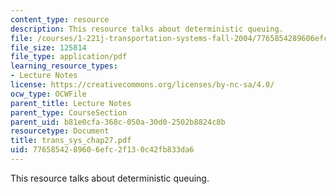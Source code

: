 ```yaml
---
content_type: resource
description: This resource talks about deterministic queuing.
file: /courses/1-221j-transportation-systems-fall-2004/7765854289606efc2f130c42fb833da6_trans_sys_chap27.pdf
file_size: 125814
file_type: application/pdf
learning_resource_types:
- Lecture Notes
license: https://creativecommons.org/licenses/by-nc-sa/4.0/
ocw_type: OCWFile
parent_title: Lecture Notes
parent_type: CourseSection
parent_uid: b81e0cfa-368c-050a-30d0-2502b8824c8b
resourcetype: Document
title: trans_sys_chap27.pdf
uid: 77658542-8960-6efc-2f13-0c42fb833da6
---
```

This resource talks about deterministic queuing.